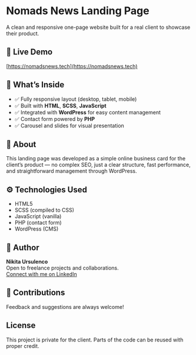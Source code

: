 # Nomads News Landing Page

A clean and responsive one-page website built for a real client to showcase their product.

## 🔗 Live Demo

[https://nomadsnews.tech](https://nomadsnews.tech)

## 🚀 What’s Inside

- ✅ Fully responsive layout (desktop, tablet, mobile)
- ✅ Built with **HTML**, **SCSS**, **JavaScript**
- ✅ Integrated with **WordPress** for easy content management
- ✅ Contact form powered by **PHP**
- ✅ Carousel and slides for visual presentation

## 📌 About

This landing page was developed as a simple online business card for the client’s product — no complex SEO, just a clear structure, fast performance, and straightforward management through WordPress.

## ⚙️ Technologies Used

- HTML5
- SCSS (compiled to CSS)
- JavaScript (vanilla)
- PHP (contact form)
- WordPress (CMS)

## 📇 Author

**Nikita Ursulenco**  
Open to freelance projects and collaborations.  
[Connect with me on LinkedIn](https://www.linkedin.com/in/nikita-ursulenco?utm_source=share&utm_campaign=share_via&utm_content=profile&utm_medium=ios_app)

## 🤝 Contributions

Feedback and suggestions are always welcome!

## License

This project is private for the client. Parts of the code can be reused with proper credit.
